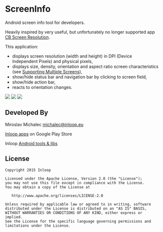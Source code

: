 # ScreenInfo
Android screen info tool for developers.

Heavily inspired by very useful, but unfortunately no longer supported app [CB Screen Resolution][1].

This application:
- displays screen resolution (width and height) in DPI (Device Independent Pixels) and physical pixels,
- displays size, density, orientation and aspect ratio screen characteristics (see [Supporting Multiple Screens][2]),
- show/hide status bar and navigation bar by clicking to screen field,
- show/hide action bar,
- reacts to orientation changes.

![][3]
![][7]
![][8]

## Developed By

Miroslav Michalec <michalec@inloop.eu>

[Inloop apps][5] on Google Play Store

Inloop [Android tools & libs][6]

## License

    Copyright 2015 Inloop

    Licensed under the Apache License, Version 2.0 (the "License");
    you may not use this file except in compliance with the License.
    You may obtain a copy of the License at

       http://www.apache.org/licenses/LICENSE-2.0

    Unless required by applicable law or agreed to in writing, software
    distributed under the License is distributed on an "AS IS" BASIS,
    WITHOUT WARRANTIES OR CONDITIONS OF ANY KIND, either express or implied.
    See the License for the specific language governing permissions and
    limitations under the License.



[1]: https://play.google.com/store/apps/details?id=com.cbsb.screenresolution
[2]: http://developer.android.com/guide/practices/screens_support.html
[3]: https://github.com/ForestTree/ScreenInfo/blob/master/ScreenInfo1.png
[4]: https://www.inloop.eu
[5]: https://play.google.com/store/apps/developer?id=Inloop,+s.r.o.
[6]: https://inloop.github.io/
[7]: https://github.com/ForestTree/ScreenInfo/blob/master/ScreenInfo2.png
[8]: https://github.com/ForestTree/ScreenInfo/blob/master/ScreenInfo3.png
